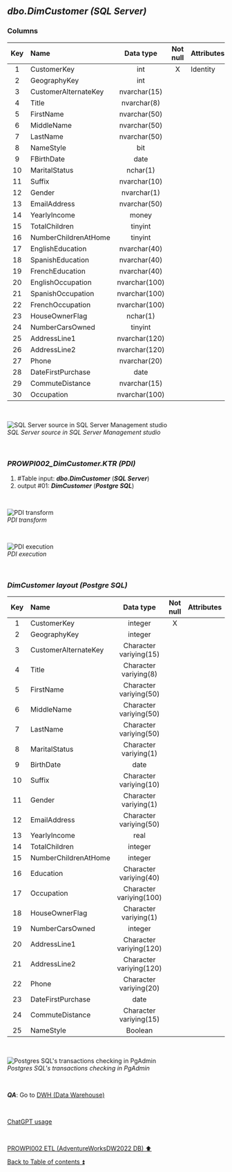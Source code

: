 ## **_dbo.DimCustomer (SQL Server)_**

### Columns

| Key | Name                  | Data type       | Not null | Attributes | References       | Description |
| :-: | :-------------------- | :-------------: | :------: | :--------- | :--------------- | :-----------|
| 1   | CustomerKey           | int             | X        | Identity   |                  | PK          |
| 2   | GeographyKey          | int             |          |            | dbo.DimGeography | FK          |
| 3   | CustomerAlternateKey  | nvarchar(15)    |          |            |                  |             |
| 4   | Title                 | nvarchar(8)     |          |            |                  |             |
| 5   | FirstName             | nvarchar(50)    |          |            |                  |             |
| 6   | MiddleName            | nvarchar(50)    |          |            |                  |             |
| 7   | LastName              | nvarchar(50)    |          |            |                  |             |
| 8   | NameStyle             | bit             |          |            |                  |             |
| 9   | FBirthDate            | date            |          |            |                  |             |
| 10  | MaritalStatus         | nchar(1)        |          |            |                  |             |
| 11  | Suffix                | nvarchar(10)    |          |            |                  |             |
| 12  | Gender                | nvarchar(1)     |          |            |                  |             |
| 13  | EmailAddress          | nvarchar(50)    |          |            |                  |             |
| 14  | YearlyIncome          | money           |          |            |                  |             |
| 15  | TotalChildren         | tinyint         |          |            |                  |             |
| 16  | NumberChildrenAtHome  | tinyint         |          |            |                  |             |
| 17  | EnglishEducation      | nvarchar(40)    |          |            |                  | Education   |
| 18  | SpanishEducation      | nvarchar(40)    |          |            |                  | deprecated  |
| 19  | FrenchEducation       | nvarchar(40)    |          |            |                  | deprecated  |
| 20  | EnglishOccupation     | nvarchar(100)   |          |            |                  | Occupation  |
| 21  | SpanishOccupation     | nvarchar(100)   |          |            |                  | deprecated  |
| 22  | FrenchOccupation      | nvarchar(100)   |          |            |                  | deprecated  |
| 23  | HouseOwnerFlag        | nchar(1)        |          |            |                  |             |
| 24  | NumberCarsOwned       | tinyint         |          |            |                  |             |
| 25  | AddressLine1          | nvarchar(120)   |          |            |                  |             |
| 26  | AddressLine2          | nvarchar(120)   |          |            |                  |             |
| 27  | Phone                 | nvarchar(20)    |          |            |                  |             |
| 28  | DateFirstPurchase     | date            |          |            |                  |             |
| 29  | CommuteDistance       | nvarchar(15)    |          |            |                  |             | 
| 30  | Occupation            | nvarchar(100)   |          |            |                  | deprecated  |

<p><br></p>  

![SQL Server source in SQL Server Management studio](https://i.imgur.com/JC2m2HP.png)  
_SQL Server source in SQL Server Management studio_

<p><br></p>  

### **_PROWPI002\_DimCustomer.KTR (PDI)_**   
1. #Table input: **_dbo.DimCustomer_** (**_SQL Server_**)  
2. output #01: **_DimCustomer_** (**_Postgre SQL_**)

<p><br></p>  

![PDI transform](https://i.imgur.com/m1bxdmI.png)  
_PDI transform_

<p><br></p>  

![PDI execution](https://i.imgur.com/hXiQLHz.png)  
_PDI execution_

<p><br></p>  

### **_DimCustomer layout (Postgre SQL)_**  

| Key | Name                  | Data type              | Not null | Attributes | References       | Description  | Metadata |
| :-: | :-------------------- | :--------------------: | :------: | :--------- | :--------------- | :----------- | :------: |
| 1   | CustomerKey           | integer                | X        |            |                  | PK           | m060     |
| 2   | GeographyKey          | integer                |          |            | DimGeography     | FK           | m107     |
| 3   | CustomerAlternateKey  | Character variying(15) |          |            |                  |              | m108     |
| 4   | Title                 | Character variying(8)  |          |            |                  |              | m109     |
| 5   | FirstName             | Character variying(50) |          |            |                  |              | m034     |
| 6   | MiddleName            | Character variying(50) |          |            |                  |              | m036     |
| 7   | LastName              | Character variying(50) |          |            |                  |              | m035     |
| 8   | MaritalStatus         | Character variying(1)  |          |            |                  |              | m044     |
| 9   | BirthDate             | date                   |          |            |                  |              | m040     |
| 10  | Suffix                | Character variying(10) |          |            |                  |              | m045     |
| 11  | Gender                | Character variying(1)  |          |            |                  |              | m048     |
| 12  | EmailAddress          | Character variying(50) |          |            |                  |              | m042     |
| 13  | YearlyIncome          | real                   |          |            |                  |              | m110     |
| 14  | TotalChildren         | integer                |          |            |                  |              | m111     |
| 15  | NumberChildrenAtHome  | integer                |          |            |                  |              | m112     |
| 16  | Education             | Character variying(40) |          |            |                  |              | m113     |
| 17  | Occupation            | Character variying(100)|          |            |                  |              | m114     |
| 18  | HouseOwnerFlag        | Character variying(1)  |          |            |                  |              | m115     |
| 19  | NumberCarsOwned       | integer                |          |            |                  |              | m116     |
| 20  | AddressLine1          | Character variying(120)|          |            |                  |              | m117     |
| 21  | AddressLine2          | Character variying(120)|          |            |                  |              | m118     |
| 22  | Phone                 | Character variying(20) |          |            |                  |              | m043     |
| 23  | DateFirstPurchase     | date                   |          |            |                  |              | m119     |
| 24  | CommuteDistance       | Character variying(15) |          |            |                  |              | m120     |
| 25  | NameStyle             | Boolean                |          |            |                  |              | m037     |

<p><br></p>  
 
![Postgres SQL's transactions checking in PgAdmin](https://i.imgur.com/YZVEb6s.png)  
_Postgres SQL's transactions checking in PgAdmin_

<p><br></p>  

**_QA_**: Go to [DWH (Data Warehouse)](dwh.md)  

<p><br></p> 

[ChatGPT usage](../CHATGPT_USAGE.md)  

<p><br></p>

[PROWPI002 ETL (AdventureWorksDW2022 DB) :arrow_up:](prowpi002_etl_adventureworksdw2022_db.md)  

[Back to Table of contents :arrow_double_up:](../README.md)